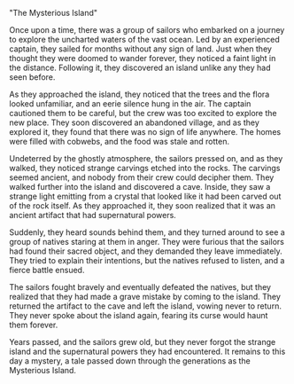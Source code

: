 "The Mysterious Island"

Once upon a time, there was a group of sailors who embarked on a journey to explore the uncharted waters of the vast ocean. Led by an experienced captain, they sailed for months without any sign of land. Just when they thought they were doomed to wander forever, they noticed a faint light in the distance. Following it, they discovered an island unlike any they had seen before.

As they approached the island, they noticed that the trees and the flora looked unfamiliar, and an eerie silence hung in the air. The captain cautioned them to be careful, but the crew was too excited to explore the new place. They soon discovered an abandoned village, and as they explored it, they found that there was no sign of life anywhere. The homes were filled with cobwebs, and the food was stale and rotten.

Undeterred by the ghostly atmosphere, the sailors pressed on, and as they walked, they noticed strange carvings etched into the rocks. The carvings seemed ancient, and nobody from their crew could decipher them. They walked further into the island and discovered a cave. Inside, they saw a strange light emitting from a crystal that looked like it had been carved out of the rock itself. As they approached it, they soon realized that it was an ancient artifact that had supernatural powers.

Suddenly, they heard sounds behind them, and they turned around to see a group of natives staring at them in anger. They were furious that the sailors had found their sacred object, and they demanded they leave immediately. They tried to explain their intentions, but the natives refused to listen, and a fierce battle ensued.

The sailors fought bravely and eventually defeated the natives, but they realized that they had made a grave mistake by coming to the island. They returned the artifact to the cave and left the island, vowing never to return. They never spoke about the island again, fearing its curse would haunt them forever.

Years passed, and the sailors grew old, but they never forgot the strange island and the supernatural powers they had encountered. It remains to this day a mystery, a tale passed down through the generations as the Mysterious Island.